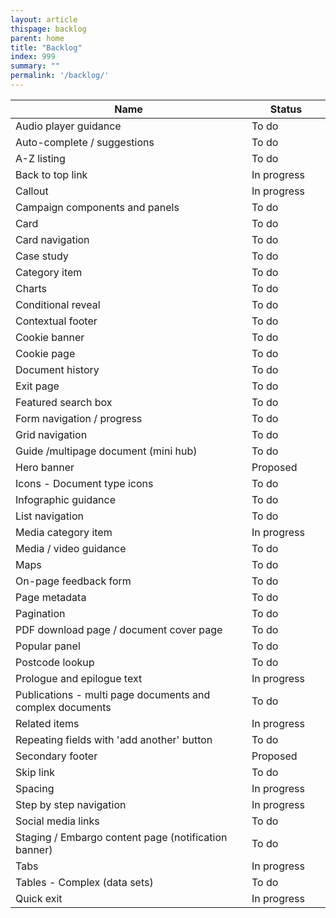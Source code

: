 ```yaml
---
layout: article
thispage: backlog
parent: home
title: "Backlog"
index: 999
summary: ""
permalink: '/backlog/'
---
```

<table class="ds_table">
    <colgroup>
        <col width="75%"/>
        <col width="25%"/>
    </colgroup>
    <thead>
        <tr>
            <th>Name</th>
            <th>Status</th>
        </tr>
    </thead>
    <tbody>
        <tr>
            <td>Audio player guidance</td>
            <td>To do</td>
        </tr>
        <tr>
            <td>Auto-complete / suggestions</td>
            <td>To do</td>
        </tr>
        <tr>
            <td class="confluenceTd">A-Z listing</td>
            <td class="confluenceTd">To do</td>
        </tr>
        <tr>
            <td>Back to top link</td>
            <td>In progress</td>
        </tr>
        <tr>
            <td>Callout</td>
            <td>In progress</td>
        </tr>
        <tr>
            <td class="confluenceTd">Campaign components and panels</td>
            <td class="confluenceTd">To do</td>
        </tr>
        <tr>
            <td>Card</td>
            <td>To do</td>
        </tr>
        <tr>
            <td>Card navigation</td>
            <td>To do</td>
        </tr>
        <tr>
            <td class="confluenceTd">Case study</td>
            <td class="confluenceTd">To do</td>
        </tr>
        <tr>
            <td>Category item</td>
            <td>To do</td>
        </tr>
        <tr>
            <td class="confluenceTd">Charts</td>
            <td class="confluenceTd">To do</td>
        </tr>
        <tr>
            <td>Conditional reveal</td>
            <td>To do</td>
        </tr>
        <tr>
            <td class="confluenceTd">Contextual footer</td>
            <td class="confluenceTd">To do</td>
        </tr>
        <tr>
            <td class="confluenceTd">Cookie banner</td>
            <td class="confluenceTd">To do</td>
        </tr>
        <tr>
            <td class="confluenceTd">Cookie page</td>
            <td class="confluenceTd">To do</td>
        </tr>
        <tr>
            <td>Document history</td>
            <td>To do</td>
        </tr>
        <tr>
            <td class="confluenceTd">Exit page</td>
            <td class="confluenceTd">To do</td>
        </tr>
        <tr>
            <td>Featured search box</td>
            <td>
                To do
            </td>
        </tr>
        <tr>
            <td>Form navigation / progress</td>
            <td>To do</td>
        </tr>
        <tr>
            <td>Grid navigation</td>
            <td>To do</td>
        </tr>
        <tr>
            <td>Guide /multipage document (mini hub)</td>
            <td>To do</td>
        </tr>
        <tr>
            <td>Hero banner</td>
            <td>Proposed</td>
        </tr>
        <tr>
            <td>Icons - Document type icons</td>
            <td>To do</td>
        </tr>
        <tr>
            <td>Infographic guidance</td>
            <td>To do</td>
        </tr>
        <tr>
            <td>List navigation</td>
            <td>To do</td>
        </tr>
        <tr>
            <td>Media category item</td>
            <td>In progress</td>
        </tr>
        <tr>
            <td>Media / video guidance</td>
            <td>To do</td>
        </tr>
        <tr>
            <td>Maps</td>
            <td>To do</td>
        </tr>
        <tr>
            <td>On-page feedback form</td>
            <td>To do</td>
        </tr>
        <tr>
            <td>Page metadata</td>
            <td>To do</td>
        </tr>
        <tr>
            <td>Pagination</td>
            <td>To do</td>
        </tr>
        <tr>
            <td>PDF download page / document cover page</td>
            <td>To do</td>
        </tr>
        <tr>
            <td>Popular panel</td>
            <td>To do</td>
        </tr>
        <tr>
            <td>Postcode lookup</td>
            <td>To do</td>
        </tr>
        <tr>
            <td>Prologue and epilogue text</td>
            <td>In progress</td>
        </tr>
        <tr>
            <td>Publications - multi page documents and complex documents</td>
            <td>To do</td>
        </tr>
        <tr>
            <td>Related items</td>
            <td>In progress</td>
        </tr>
        <tr>
            <td>Repeating fields with 'add another' button</td>
            <td>To do</td>
        </tr>
        <tr>
            <td>
                Secondary footer
            </td>
            <td>Proposed</td>
        </tr>
        <tr>
            <td>Skip link</td>
            <td>
                To do
            </td>
        </tr>
        <tr>
            <td>Spacing</td>
            <td>In progress</td>
        </tr>
        <tr>
            <td>Step by step navigation</td>
            <td>In progress</td>
        </tr>
        <tr>
            <td>Social media links</td>
            <td>To do</td>
        </tr>
        <tr>
            <td>Staging / Embargo content page (notification banner)</td>
            <td>To do</td>
        </tr>
        <tr>
            <td>Tabs</td>
            <td>In progress</td>
        </tr>
        <tr>
            <td>Tables - Complex (data sets)</td>
            <td>To do</td>
        </tr>
        <tr>
            <td>Quick exit</td>
            <td>In progress</td>
        </tr>
    </tbody>
</table>
